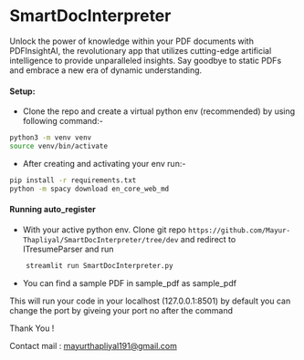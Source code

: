 # SmartDocInterpreter
Unlock the power of knowledge within your PDF documents with PDFInsightAI, the revolutionary app that utilizes cutting-edge artificial intelligence to provide unparalleled insights. Say goodbye to static PDFs and embrace a new era of dynamic understanding.

#### Setup:
- Clone the repo and create a virtual python env  (recommended) by using following command:-

``` bash
python3 -m venv venv
source venv/bin/activate
```

- After creating and activating your env run:-
```bash
pip install -r requirements.txt 
python -m spacy download en_core_web_md
```
#### Running auto_register
- With your active python env. Clone git repo ```https://github.com/Mayur-Thapliyal/SmartDocInterpreter/tree/dev``` and redirect to ITresumeParser and run
```python
    streamlit run SmartDocInterpreter.py
```

- You can find a sample PDF in sample_pdf as sample_pdf

This will run your code in your localhost (127.0.0.1:8501) by default you can change the port by giveing your port no after the command 




Thank You !

Contact mail : mayurthapliyal191@gmail.com